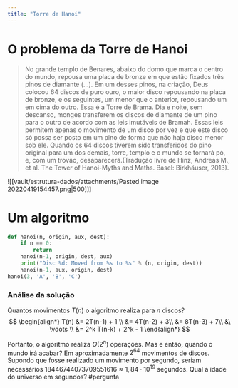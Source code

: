 ```yaml
---
title: "Torre de Hanoi"
---
```


# O problema da Torre de Hanoi

> No grande templo de Benares, abaixo do domo que marca o centro do mundo, repousa uma placa de bronze em que estão fixados três pinos de diamante (...). Em um desses pinos, na criação, Deus colocou 64 discos de puro ouro, o maior disco repousando na placa de bronze, e os seguintes, um menor que o anterior, repousando um em cima do outro. Essa é a Torre de Brama. Dia e noite, sem descanso, monges transferem os discos de diamante de um pino para o outro de acordo com as leis imutáveis de Bramah. Essas leis permitem apenas o movimento de um disco por vez e que este disco só possa ser posto em um pino de forma que não haja disco menor sob ele. Quando os 64 discos tiverem sido transferidos do pino original para um dos demais, torre, templo e o mundo se tornará pó, e, com um trovão, desaparecerá.(Tradução livre de Hinz, Andreas M., et al. The Tower of Hanoi-Myths and Maths. Basel: Birkhäuser, 2013).

![[vault/estrutura-dados/attachments/Pasted image 20220419154457.png|500]]]

# Um algoritmo

```python
def hanoi(n, origin, aux, dest):
	if n == 0:
		return
	hanoi(n-1, origin, dest, aux)
	print("Disc %d: Moved from %s to %s" % (n, origin, dest))
	hanoi(n-1, aux, origin, dest)
hanoi(3, 'A', 'B', 'C')
```

### Análise da solução

Quantos movimentos $T(n)$ o algoritmo realiza para $n$ discos?
$$
\begin{align*}
     T(n) &= 2T(n-1) + 1 \\
     &= 4T(n-2) + 3\\
     &= 8T(n-3) + 7\\
     &\ \vdots \\
     &= 2^k T(n-k) + 2^k - 1
\end{align*}
$$

Portanto, o algoritmo realiza $O(2^n)$ operações. Mas e então, quando o mundo irá acabar? Em aproximadamente $2^{64}$ movimentos de discos. Supondo que fosse realizado um movimento por segundo, seriam necessários $18446744073709551616 \approx 1{,}84 \cdot 10^{19}$ segundos. Qual a idade do universo em segundos? #pergunta 

